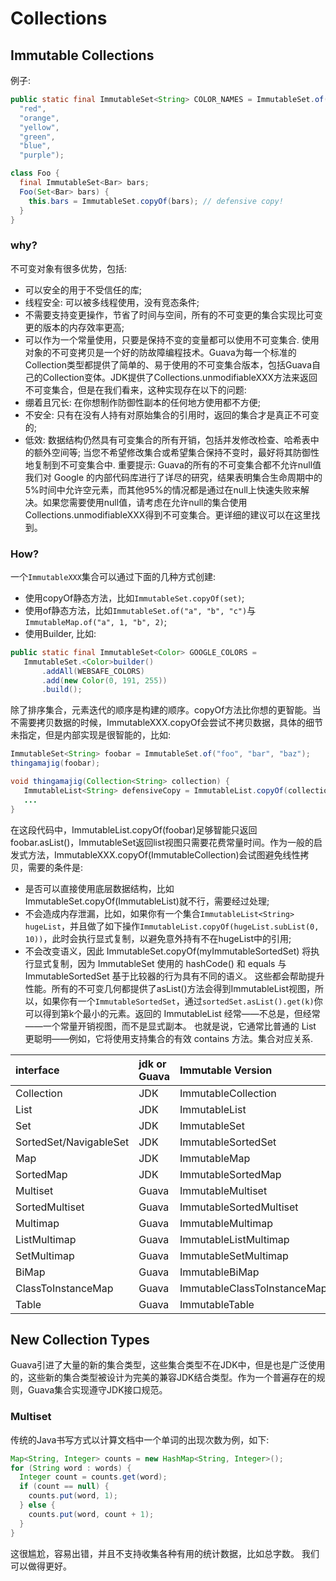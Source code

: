 # Collections
## Immutable Collections
例子:
```java
public static final ImmutableSet<String> COLOR_NAMES = ImmutableSet.of(
  "red",
  "orange",
  "yellow",
  "green",
  "blue",
  "purple");

class Foo {
  final ImmutableSet<Bar> bars;
  Foo(Set<Bar> bars) {
    this.bars = ImmutableSet.copyOf(bars); // defensive copy!
  }
}
```
### why?
不可变对象有很多优势，包括:
- 可以安全的用于不受信任的库;
- 线程安全: 可以被多线程使用，没有竞态条件;
- 不需要支持变更操作，节省了时间与空间，所有的不可变更的集合实现比可变更的版本的内存效率更高;
- 可以作为一个常量使用，只要是保持不变的变量都可以使用不可变集合.
使用对象的不可变拷贝是一个好的防故障编程技术。Guava为每一个标准的Collection类型都提供了简单的、易于使用的不可变集合版本，包括Guava自己的Collection变体。JDK提供了Collections.unmodifiableXXX方法来返回不可变集合，但是在我们看来，这种实现存在以下的问题:
- 绷着且冗长: 在你想制作防御性副本的任何地方使用都不方便;
- 不安全: 只有在没有人持有对原始集合的引用时，返回的集合才是真正不可变的;
- 低效: 数据结构仍然具有可变集合的所有开销，包括并发修改检查、哈希表中的额外空间等;
当您不希望修改集合或希望集合保持不变时，最好将其防御性地复制到不可变集合中.
重要提示: Guava的所有的不可变集合都不允许null值 我们对 Google 的内部代码库进行了详尽的研究，结果表明集合生命周期中的5%时间中允许空元素，而其他95%的情况都是通过在null上快速失败来解决。如果您需要使用null值，请考虑在允许null的集合使用Collections.unmodifiableXXX得到不可变集合。更详细的建议可以在这里找到。
### How?
一个`ImmutableXXX`集合可以通过下面的几种方式创建:
- 使用copyOf静态方法，比如`ImmutableSet.copyOf(set)`;
- 使用of静态方法，比如`ImmutableSet.of("a", "b", "c")`与`ImmutableMap.of("a", 1, "b", 2)`;
- 使用Builder, 比如:
```java
public static final ImmutableSet<Color> GOOGLE_COLORS =
   ImmutableSet.<Color>builder()
       .addAll(WEBSAFE_COLORS)
       .add(new Color(0, 191, 255))
       .build();
```
除了排序集合，元素迭代的顺序是构建的顺序。copyOf方法比你想的更智能。当不需要拷贝数据的时候，ImmutableXXX.copyOf会尝试不拷贝数据，具体的细节未指定，但是内部实现是很智能的，比如:
```java
ImmutableSet<String> foobar = ImmutableSet.of("foo", "bar", "baz");
thingamajig(foobar);

void thingamajig(Collection<String> collection) {
   ImmutableList<String> defensiveCopy = ImmutableList.copyOf(collection);
   ...
}
```
在这段代码中，ImmutableList.copyOf(foobar)足够智能只返回 foobar.asList()，ImmutableSet返回list视图只需要花费常量时间。作为一般的启发式方法，ImmutableXXX.copyOf(ImmutableCollection)会试图避免线性拷贝，需要的条件是:
- 是否可以直接使用底层数据结构，比如ImmutableSet.copyOf(ImmutableList)就不行，需要经过处理;
- 不会造成内存泄漏，比如，如果你有一个集合`ImmutableList<String> hugeList`，并且做了如下操作`ImmutableList.copyOf(hugeList.subList(0, 10))`，此时会执行显式复制，以避免意外持有不在hugeList中的引用;
- 不会改变语义，因此 ImmutableSet.copyOf(myImmutableSortedSet) 将执行显式复制，因为 ImmutableSet 使用的 hashCode() 和 equals 与 ImmutableSortedSet 基于比较器的行为具有不同的语义。
这些都会帮助提升性能。所有的不可变几何都提供了asList()方法会得到ImmutableList视图，所以，如果你有一个`ImmutableSortedSet`，通过`sortedSet.asList().get(k)`你可以得到第k个最小的元素。返回的 ImmutableList 经常——不总是，但经常——一个常量开销视图，而不是显式副本。 也就是说，它通常比普通的 List 更聪明——例如，它将使用支持集合的有效 contains 方法。集合对应关系.

|interface|jdk or Guava|Immutable Version|
|:---|:---|:---|
|Collection|JDK|ImmutableCollection|
|List|JDK|ImmutableList|
|Set|JDK|ImmutableSet|
|SortedSet/NavigableSet|JDK|ImmutableSortedSet|
|Map|JDK|ImmutableMap|
|SortedMap|JDK|ImmutableSortedMap|
|Multiset|Guava|ImmutableMultiset|
|SortedMultiset|Guava|ImmutableSortedMultiset|
|Multimap|Guava|ImmutableMultimap|
|ListMultimap|Guava|ImmutableListMultimap|
|SetMultimap|Guava|ImmutableSetMultimap|
|BiMap|Guava|ImmutableBiMap|
|ClassToInstanceMap|Guava|ImmutableClassToInstanceMap|
|Table|Guava|ImmutableTable|

## New Collection Types
Guava引进了大量的新的集合类型，这些集合类型不在JDK中，但是也是广泛使用的，这些新的集合类型被设计为完美的兼容JDK结合类型。作为一个普遍存在的规则，Guava集合实现遵守JDK接口规范。
### Multiset
传统的Java书写方式以计算文档中一个单词的出现次数为例，如下:
```java
Map<String, Integer> counts = new HashMap<String, Integer>();
for (String word : words) {
  Integer count = counts.get(word);
  if (count == null) {
    counts.put(word, 1);
  } else {
    counts.put(word, count + 1);
  }
}
```
这很尴尬，容易出错，并且不支持收集各种有用的统计数据，比如总字数。 我们可以做得更好。